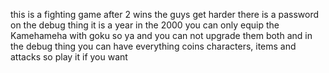 this is a fighting game after 2 wins the guys get harder 
there is a password on the debug thing it is a year in the 2000
you can only equip the Kamehameha with goku so ya and you can not upgrade them both
and in the debug thing you can have everything coins characters, items and attacks
so play it if you want
